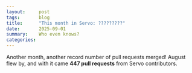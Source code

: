 ```yaml
---
layout:     post
tags:       blog
title:      "This month in Servo: ?????????"
date:       2025-09-01
summary:    Who even knows?
categories:
---
```


Another month, another record number of pull requests merged!
August flew by, and with it came **447 pull requests** from Servo contributors.

<!--
- canvas
    - https://github.com/servo/servo/pull/38496	(@sagudev, #38496)	canvas: pop many clips on restore (#38496)
      canvas
- css
    - https://github.com/servo/servo/pull/38682	(@simonwuelker, #38682)	script: Implement `CSS.registerProperty` (#38682)
      css
    - https://github.com/servo/servo/pull/38642	(@simonwuelker, #38642)	fonts: Implement CSS `font-variation-settings` property for FreeType platforms (#38642)
      css
    - https://github.com/servo/servo/pull/38760	(@mrobinson, #38760)	fonts: Add font variation support for macOS (#38760)
      css
    - https://github.com/servo/servo/pull/38831	(@mrobinson, #38831)	fonts: Add font variations support for Windows (#38831)
      css
    - https://github.com/servo/servo/pull/38832	(@mrobinson, #38832)	fonts: Add support for `format(*-variations)` to `@font-face` (#38832)
      css
    - https://github.com/servo/servo/pull/38564	(@simonwuelker, #38564)	script: Support custom element states (#38564)
      css
- devex
    - https://github.com/servo/servo/pull/37152	(@jschwe, #37152)	CI: Check MSRV in CI (#37152)
      devex
- devtools
    - https://github.com/servo/servo/pull/38331	(@delan, @atbrakhi, #38331)	script: Create a debugger script for the SpiderMonkey Debugger API (#38331)
      devtools
    - https://github.com/servo/servo/pull/38216	(@uthmaniv, #38216)	Calculate and send  the missing transferred_size and content_size to dev tools (#38216)
      devtools
    - https://github.com/servo/servo/pull/38363	(@delan, @atbrakhi, #38363)	script: Tell SpiderMonkey whether scripts are inline (#38363)
      devtools
    - https://github.com/servo/servo/pull/38333	(@delan, @atbrakhi, #38333)	script: Add new Window globals as debuggees (#38333)
      devtools
    - https://github.com/servo/servo/pull/38575	(@simonwuelker, #38575)	script: Tell devtools whether a node is displayed or not (#38575)
      devtools
    - https://github.com/servo/servo/pull/38551	(@delan, @atbrakhi, #38551)	script: Add new worker globals as debuggees (#38551)
      devtools
    - https://github.com/servo/servo/pull/38550	(@delan, @atbrakhi, #38550)	script: Set correct `introductionType` values in more places (#38550)
      devtools
    - https://github.com/servo/servo/pull/38334	(@delan, @atbrakhi, #38334)	devtools: Create source actors from Debugger API notifications (#38334)
      devtools
    - https://github.com/servo/servo/pull/38624	(@delan, @atbrakhi, #38624)	devtools: Fix `getBreakpointListActor` handler in watcher actor (#38624)
      devtools
    - https://github.com/servo/servo/pull/37667	(@delan, @atbrakhi, #37667)	devtools: Show clients where they can set breakpoints (#37667)
      devtools
    - https://github.com/servo/servo/pull/38601	(@uthmaniv, #38601)	net: Send Cookies to Devtools (#38601)
      devtools
    - https://github.com/servo/servo/pull/38625	(@uthmaniv, @jdm, #38625)	net: Send ResponseContentObj to Devtools (#38625)
      devtools
    - https://github.com/servo/servo/pull/38826	(@delan, @atbrakhi, #38826)	devtools: Fix available breakpoint positions with nested scripts (#38826)
      devtools
    - https://github.com/servo/servo/pull/38797	(@atbrakhi, #38797)	devtools: Handle `removeBreakpoint` on breakpoint-list actor (#38797)
      devtools
- dom
    - https://github.com/servo/servo/pull/38321	(@stevennovaryo, #38321)	script: Fire `scroll` event whenever JS scrolled  (#38321)
      dom
    - https://github.com/servo/servo/pull/38301	(@TimvdLippe, #38301)	Implement initial version of `navigator.sendBeacon` (#38301)
      dom ; pref-gated
    - https://github.com/servo/servo/pull/38433	(@leo030303, #38433)	Implement HTMLDocument API (#38433)
      dom
    - https://github.com/servo/servo/pull/38470	(@gterzian, #38470)	script: allow for undefined chunks in stream piping (#38470)
      dom
    - https://github.com/servo/servo/pull/38230	(@abdelrahman1234567, #38230)	script: Implement `scrollIntoView` (#38230)
      dom
    - https://github.com/servo/servo/pull/38579	(@simonwuelker, #38579)	script: Convert `CSS` from a IDL interface with static methods to a namespace (#38579)
      dom
    - https://github.com/servo/servo/pull/37838	(@arthmis, #37838)	add implementation for Path2D addPath method (#37838)
      dom
    - https://github.com/servo/servo/pull/38589	(@euclid.ye@huawei.com, #38589)	script: Focus on mousedown instead of mouse click according to spec (#38589)
      dom
    - https://github.com/servo/servo/pull/38595	(@TimvdLippe, #38595)	Implement Trusted Types for ShadowRoot (#38595)
      dom
    - https://github.com/servo/servo/pull/38539	(@mrobinson, @Loirooriol, #38539)	script/compositor: Send `mouseleave` events when cursor moves between `<iframe>`s (#38539)
      dom
    - https://github.com/servo/servo/pull/37834	(@TimvdLippe, #37834)	Implement Trusted Type eval checks (#37834)
      dom
    - https://github.com/servo/servo/pull/37100	(@mrobinson, #37100)	script: Properly fire `input` events for clipboard use in input elements (#37100)
      dom
    - https://github.com/servo/servo/pull/38535	(@Kenzie.Raditya.Tirtarahardja@huawei.com, #38535)	script: Implement `getModifierState` for mouse event (#38535)
      dom
    - https://github.com/servo/servo/pull/38671	(@euclid.ye@huawei.com, #38671)	script: Stop handling native `mousedown` and `mouseup` for disabled elements (#38671)
      dom
    - https://github.com/servo/servo/pull/38507	(@menonrahul02@gmail.com, #38507)	script: Implement QuotaExceededError WebIDL interface (#38507)
      dom
    - https://github.com/servo/servo/pull/38677	(@simonwuelker, #38677)	script: Always throw when trying to `setProperty` on a readonly style `CSSStyleDeclaration` (#38677)
      dom
    - https://github.com/servo/servo/pull/38599	(@averyrudelphe@gmail.com, #38599)	script: Strip `javascript` URL scheme using `Position::AfterScheme` rather than `Position::BeforePath` (#38599)
      dom
    - https://github.com/servo/servo/pull/38700	(@TimvdLippe, #38700)	Implement trusted types for setAttribute (#38700)
      dom
    - https://github.com/servo/servo/pull/38466	(@wuminghua7@huawei.com, #38466)	Script: Implement `TextEncoderStream` (#38466)
      dom
    - https://github.com/servo/servo/pull/38720	(@menonrahul02@gmail.com, #38720)	content: Make QuotaExceededError serializable (#38720)
      dom
    - https://github.com/servo/servo/pull/38736	(@TimvdLippe, @jdm, #38736)	Implement trusted types for setTimeout/setInterval (#38736)
      dom
    - https://github.com/servo/servo/pull/38718	(@TimvdLippe, #38718)	Add trusted type checks for global event handler attributes (#38718)
      dom
    - https://github.com/servo/servo/pull/38735	(@kkoyung, #38735)	script: Throw error when lower is greater than upper in IDBKeyRange (#38735)
      dom
    - https://github.com/servo/servo/pull/38746	(@Taym95, #38746)	Implement AbortSignal static abort(reason) (#38746)
      dom
    - https://github.com/servo/servo/pull/37968	(@sebsebmc@gmail.com, #37968)	script: initial CookieStore implementation (#37968)
      dom
    - https://github.com/servo/servo/pull/38801	(@averyrudelphe@gmail.com, #38801)	Add `matrixTransform` for `DOMPointReadOnly` (#38801)
      dom
    - https://github.com/servo/servo/pull/38828	(@averyrudelphe@gmail.com, #38828)	Make DOM geometry structs serializable (#38828)
      dom
    - https://github.com/servo/servo/pull/38810	(@averyrudelphe@gmail.com, #38810)	Add legacy window aliases `SVGMatrix`/`SVGPoint` for `DOMMatrix`/`DOMPoint` (#38810)
      dom
    - https://github.com/servo/servo/pull/38784	(@TimvdLippe, #38784)	Implement trusted types for remaining attribute sinks (#38784)
      dom
    - https://github.com/servo/servo/pull/38734	(@TimvdLippe, #38734)	Remove event handlers when attribute is removed (#38734)
      dom
    - https://github.com/servo/servo/pull/38871	(@TimvdLippe, #38871)	Propagate Trusted Types errors for Node.textContent (#38871)
      dom
    - https://github.com/servo/servo/pull/38495	(@abdelrahman1234567, #38495)	script: Add `FocusOptions` argument to `Element.focus` and implement `FocusOptions.preventScroll` (#38495)
      dom
    - https://github.com/servo/servo/pull/38676	(@gterzian, @mrobinson, #38676)	script: abort planned form navigations (#38676)
      dom
    - https://github.com/servo/servo/pull/38984	(@euclid.ye@huawei.com, #38984)	script: Support decomposing ShadowRoot from mozjs `HandleValue` (#38984)
      dom
    - https://github.com/servo/servo/pull/38876	(@sebsebmc@gmail.com, #38876)	script: Do not include fragments when comparing URLs in `CookieStore` (#38876)
      dom
    - https://github.com/servo/servo/pull/38623	(@TimvdLippe, #38623)	Implement trusted types processing for JavaScript URL (#38623)
      dom
    - https://github.com/servo/servo/pull/38874	(@TimvdLippe, #38874)	script: Implement trusted types for `Range.createContextualFragment` (#38874)
      dom
    - https://github.com/servo/servo/pull/38872	(@TimvdLippe, #38872)	script: Implement trusted types for `DOMParser.parseFromString` (#38872)
      dom
    - https://github.com/servo/servo/pull/38886	(@TimvdLippe, #38886)	Disallow invalid trusted type policy names (#38886)
      dom
    - https://github.com/servo/servo/pull/38993	(@Gae24, #38993)	`XMLHttpRequest` `Send`: fix Content-Type failures (#38993)
      dom
    - https://github.com/servo/servo/pull/38979	(@mrobinson, #38979)	canvas: Move font selection and text shaping to `script` (#38979)
      dom
    - https://github.com/servo/servo/pull/39020	(@andrei.volykhin@gmail.com, @volykhin.andrei@huawei.com, #39020)	webgpu: Add the dedicated WebGPU task source (#39020)
      dom
    - https://github.com/servo/servo/pull/37776	(@sagudev, @mrobinson, #37776)	compositor: Allow canvas to upload rendered contents asynchronously (#37776)
      dom
    - https://github.com/servo/servo/pull/39011	(@kot@kot.pink, #39011)	script: Clear all associated event listeners when removing an event listener content attribute. (#39011)
      dom
- embedding
    - https://github.com/servo/servo/pull/38602	(@rodion.borovyk@gmail.com, #38602)	script: Send JS evaluation errors to constellation (#38602)
      embedding
- font
    - https://github.com/servo/servo/pull/38753	(@nicoburns, #38753)	Fix loading raw data from `.ttc` files on macos (#38753)
      font
    - https://github.com/servo/servo/pull/39001	(@darryl@dpogue.ca, #39001)	fonts: Use `Helvetica` as the `system-ui` font on macOS (#39001)
      font
- indexeddb
    - https://github.com/servo/servo/pull/38744	(@arihant2math@gmail.com, #38744)	net: fix indexeddb backend bugs (#38744)
      indexeddb
    - https://github.com/servo/servo/pull/38737	(@arihant2math@gmail.com, #38737)	Enable access to transaction from idbobjectstore (#38737)
      indexeddb
    - https://github.com/servo/servo/pull/38836	(@arihant2math@gmail.com, #38836)	net: Fix initial indexeddb version storage (#38836)
      indexeddb
    - https://github.com/servo/servo/pull/38813	(@arihant2math@gmail.com, #38813)	Stub out IDBIndex (#38813)
      indexeddb
    - https://github.com/servo/servo/pull/38819	(@jdm, #38819)	indexeddb: Initialize DB version to zero. (#38819)
      indexeddb
    - https://github.com/servo/servo/pull/38115	(@jdm, #38115)	IndexedDB: Handle missing object stores in object store operations (#38115)
      indexeddb
    - https://github.com/servo/servo/pull/38944	(@rodion.borovyk@gmail.com, #38944)	indexeddb: Use UUIDs instead of sanitization of object store names (#38944)
      indexeddb
    - https://github.com/servo/servo/pull/38740	(@arihant2math@gmail.com, @jdm, #38740)	script: correctly handle indexeddb backend errors (#38740)
      indexeddb
    - https://github.com/servo/servo/pull/38891	(@arihant2math@gmail.com, #38891)	indexeddb: Add index schemas (#38891)
      indexeddb
    - https://github.com/servo/servo/pull/38723	(@arihant2math@gmail.com, #38723)	indexeddb: Implement autoincremented keys and report autoincrementedness properly through DOM interface (#38723)
      indexeddb
    - https://github.com/servo/servo/pull/38850	(@kkoyung, #38850)	script: Initialize IDBCursor and IDBCursorWithValue interfaces (#38850)
      indexeddb
- layout
    - https://github.com/servo/servo/pull/38391	(@mrobinson, @Loirooriol, #38391)	layout: Account for sticky nodes in ScrollTree transforms and cache transforms (#38391)
      layout
    - https://github.com/servo/servo/pull/38418	(@averyrudelphe@gmail.com, @mrobinson, #38418)	layout: Fix negative outline offset (#38418)
      layout
    - https://github.com/servo/servo/pull/38366	(@Loirooriol, #38366)	layout: Recreate lazy block size when re-doing layout to avoid floats (#38366)
      layout
    - https://github.com/servo/servo/pull/38443	(@shubhamg13, #38443)	Include the scrollable overflow of a child box if either its parent or child has `overflow: visible` (#38443)
      layout
    - https://github.com/servo/servo/pull/38518	(@mrobinson, @Loirooriol, #38518)	script/compositor: Handle cursor updates from script (#38518)
      layout
    - https://github.com/servo/servo/pull/38521	(@Loirooriol, #38521)	layout: Floor content-box size by zero when stretching flex item (#38521)
      layout
    - https://github.com/servo/servo/pull/38306	(@nicoburns, #38306)	layout(grid): implement named grid lines and areas (#38306)
      layout
    - https://github.com/servo/servo/pull/38480	(@mrobinson, @Loirooriol, @kongbai1996, #38480)	compositor/layout: Rely on layout for fine-grained input event hit testing (#38480)
      layout
    - https://github.com/servo/servo/pull/38526	(@Loirooriol, #38526)	layout: Let `stretch` on flex item cross size stretch to the line (#38526)
      layout
    - https://github.com/servo/servo/pull/38574	(@Loirooriol, #38574)	layout: Paint flex and grid items like inline blocks (#38574)
      layout
    - https://github.com/servo/servo/pull/38570	(@simonwuelker, #38570)	layout: Set color and text decoration on `<select>` elements by default (#38570)
      layout
    - https://github.com/servo/servo/pull/38678	(@mrobinson, @Loirooriol, #38678)	layout: Support storing layout data for two-level nested pseudo-elements (#38678)
      layout
    - https://github.com/servo/servo/pull/38530	(@ibluegalaxy_taoj@163.com, #38530)	script: Ensure `notify_invalidations()` is always called when modifying stylesheets (#38530)
      layout
    - https://github.com/servo/servo/pull/38529	(@ibluegalaxy_taoj@163.com, #38529)	script: Mark the entire shadow tree for restyle when its stylesheet is invalidated (#38529)
      layout
    - https://github.com/servo/servo/pull/38618	(@stevennovaryo, #38618)	layout: Do not include `position:fixed` children when calculating scrollable overflow for root element (#38618)
      layout
    - https://github.com/servo/servo/pull/38705	(@Loirooriol, #38705)	layout: Stop making `<video>` fall back to a preferred aspect ratio of 2 (#38705)
      layout
    - https://github.com/servo/servo/pull/38598	(@shubhamg13, @Loirooriol, #38598)	layout: Use `overflow: visible` if `overflow` was propagated to viewport (#38598)
      layout
    - https://github.com/servo/servo/pull/38775	(@stevennovaryo, #38775)	layout: Stretch `<input>` inner container to its containing block (#38775)
      layout
    - https://github.com/servo/servo/pull/38825	(@shubhamg13, #38825)	layout: Remove workaround for `body` while building overflow frame for `StackingContextTree` construction. (#38825)
      layout
    - https://github.com/servo/servo/pull/38884	(@kongbai1996, @yezhizhen, #38884)	layout: Skip adding `ScrollFrameHitTestItem` to stacking context tree if the `BoxFragment` has inherited style `pointer-events: none` (#38884)
      layout
- media
    - https://github.com/servo/servo/pull/38462	(@rayguo17, @jschwe, #38462)	script: fix set muted on html video element creation (#38462)
      media
- performance
    - https://github.com/servo/servo/pull/38406	(@sagudev, #38406)	canvas: prune vello scene on each render and make rendering cacheable (#38406)
      performance
    - https://github.com/servo/servo/pull/38356	(@sagudev, #38356)	canvas: Clear vello scene if possible (#38356)
      performance
    - https://github.com/servo/servo/pull/38440	(@sagudev, #38440)	canvas: Do not use vello layers for opacity or default composition (#38440)
      performance
    - https://github.com/servo/servo/pull/38437	(@sagudev, #38437)	canvas: Use OptimizeSpeed in vello_cpu (#38437)
      performance
    - https://github.com/servo/servo/pull/38431	(@mrobinson, @Loirooriol, #38431)	script: Unify script-based "update the rendering" and throttle it to 60 FPS (#38431)
      performance
    - https://github.com/servo/servo/pull/38464	(@mrobinson, @Loirooriol, #38464)	layout: Cache projected point in spatial node when hit testing (#38464)
      performance
    - https://github.com/servo/servo/pull/38493	(@nicoburns, #38493)	Use cached layout in grid layout (#38493)
      performance
    - https://github.com/servo/servo/pull/38666	(@jschwe, #38666)	mozjs: Remove unneeded icu_capi features (#38666)
      performance
    - https://github.com/servo/servo/pull/38540	(@ibluegalaxy_taoj@163.com, #38540)	Reuse `StylesheetContent` for inline style sheets with identical content (#38540)
      performance
    - https://github.com/servo/servo/pull/38857	(@mrobinson, #38857)	script: Do not iterate through all image frames when advancing animated images (#38857)
      performance
    - https://github.com/servo/servo/pull/38916	(@ibluegalaxy_taoj@163.com, #38916)	script: mark image-related node dirty only when image resource loaded (#38916)
      performance
- servoshell
    - https://github.com/servo/servo/pull/38328	(@euclid.ye@huawei.com, #38328)	servoshell: Sync window toolbar height with minibrowser (#38328)
      servoshell
    - https://github.com/servo/servo/pull/38461	(@leo030303, #38461)	Servoshell: Update `Window::inner_size` on `WindowEvent::Resized` (fix resize bug) (#38461)
      servoshell
    - https://github.com/servo/servo/pull/38373	(@averyrudelphe@gmail.com, #38373)	servoshell: make the color picker and select picker closeable (#38373)
      servoshell
    - https://github.com/servo/servo/pull/36680	(@simonwuelker, #36680)	servoshell: Display favicons in tab bar (#36680)
      servoshell
    - https://github.com/servo/servo/pull/38949	(@simonwuelker, #38949)	script: Load and rasterize favicons before passing them to the embedder (#38949)
      servoshell
    - https://github.com/servo/servo/pull/39038	(@averyrudelphe@gmail.com, #39038)	servoshell: Redraw on closing a dialog (#39038)
      servoshell
- stability
    - https://github.com/servo/servo/pull/38385	(@gterzian, #38385)	script: in stream piping, ensure the heap is set only after it has been moved (#38385)
      stability
    - https://github.com/servo/servo/pull/38463	(@mrobinson, @Loirooriol, @kongbai1996, #38463)	layout: Add a layout hit test and use it for `document.elementsFromPoint` (#38463)
      stability
    - https://github.com/servo/servo/pull/38473	(@mrobinson, #38473)	script/layout: Ensure a StackingContextTree before IntersectionObserver geometry queries (#38473)
      stability
    - https://github.com/servo/servo/pull/38664	(@gterzian, #38664)	script: check if the canvas is paintable before measuring text (#38664)
      stability
    - https://github.com/servo/servo/pull/38709	(@jdm, #38709)	script: Ensure JS->webdriver conversions have a non-empty settings stack (#38709)
      stability
    - https://github.com/servo/servo/pull/38739	(@gterzian, #38739)	script: when handling page headers, stop if pipeline closed already (#38739)
      stability
- svg
    - https://github.com/servo/servo/pull/38188	(@mukilan, #38188)	script: support inline SVG by serializing the subtree (#38188)
      svg
    - https://github.com/servo/servo/pull/38603	(@Loirooriol, @mukilan, #38603)	layout: Improve sizing for inline SVG (#38603)
      svg
- upgrade
    - https://github.com/servo/servo/pull/38429	(@Loirooriol, #38429)	Upgrade Stylo to 2025-08-01 (#38429)
      upgrade
    - https://github.com/servo/servo/pull/38563	(@jdm, #38563)	Upgrade to SpiderMonkey 140. (#38563)
      upgrade
- upgrades
    - https://github.com/servo/servo/pull/37077	(@jdm, #37077)	Update to SpiderMonkey 137. (#37077)
      upgrades
- webdriver
    - https://github.com/servo/servo/pull/38401	(@kkoyung, #38401)	webdriver: consider boolean attribute when get element attribute (#38401)
      webdriver
    - https://github.com/servo/servo/pull/38383	(@yezhizhen, #38383)	webdriver: Fix "element in view" by correctly computing resolved `PointerEvents` style (#38383)
      webdriver
    - https://github.com/servo/servo/pull/38397	(@longvatrong111, #38397)	webdriver: improve session commands (#38397)
      webdriver
    - https://github.com/servo/servo/pull/38436	(@euclid.ye@huawei.com, #38436)	webdriver: Improve "element click" by using container + Upgrade outdated test (#38436)
      webdriver
    - https://github.com/servo/servo/pull/38491	(@euclid.ye@huawei.com, #38491)	webdriver: Search ancestors instead of preceding nodes when computing container for `option`&`optgroup` (#38491)
      webdriver
    - https://github.com/servo/servo/pull/38497	(@euclid.ye@huawei.com, #38497)	webdriver: Check if container is obscured for "Element Click" (#38497)
      webdriver
    - https://github.com/servo/servo/pull/38536	(@Kenzie.Raditya.Tirtarahardja@huawei.com, #38536)	script(webdriver): Fix element clear for file (#38536)
      webdriver
    - https://github.com/servo/servo/pull/38490	(@Kenzie.Raditya.Tirtarahardja@huawei.com, #38490)	script(webdriver): Check if element is disabled based on WebDriver specification (#38490)
      webdriver
    - https://github.com/servo/servo/pull/38620	(@euclid.ye@huawei.com, #38620)	webdriver: Synchronize "close window" command & Return correct error type (#38620)
      webdriver
    - https://github.com/servo/servo/pull/38591	(@Kenzie.Raditya.Tirtarahardja@huawei.com, #38591)	webdriver: Add handle user prompt for some command (#38591)
      webdriver
    - https://github.com/servo/servo/pull/38357	(@longvatrong111, #38357)	Implement webdriver extract script arguments (#38357)
      webdriver
    - https://github.com/servo/servo/pull/38622	(@longvatrong111, #38622)	webdriver: Implement the "Get Window Handles" command (#38622)
      webdriver
    - https://github.com/servo/servo/pull/38407	(@Kenzie.Raditya.Tirtarahardja@huawei.com, @euclid.ye@huawei.com, #38407)	script(webdriver): Element send keys append to the end of `filelist` if Multiple (#38407)
      webdriver
    - https://github.com/servo/servo/pull/38745	(@longvatrong111, @euclid.ye@huawei.com, #38745)	webdriver: Refactor webdriver session and improve window handles (#38745)
      webdriver
    - https://github.com/servo/servo/pull/38841	(@euclid.ye@huawei.com, #38841)	webdriver: Consider shadow including descendant when computing "obscured" step of “element click” (#38841)
      webdriver
    - https://github.com/servo/servo/pull/38444	(@Kenzie.Raditya.Tirtarahardja@huawei.com, @euclid.ye@huawei.com, #38444)	webdriver: Element Send keys use dispatch actions for KeyboardEvent (#38444)
      webdriver
    - https://github.com/servo/servo/pull/38889	(@euclid.ye@huawei.com, #38889)	webdriver: Focus when "switch to window" (#38889)
      webdriver
    - https://github.com/servo/servo/pull/38943	(@euclid.ye@huawei.com, #38943)	script: Fix wrong procedure when deserializing `JSValue` from mozjs `HandleValue` (#38943)
      webdriver
    - https://github.com/servo/servo/pull/38909	(@euclid.ye@huawei.com, #38909)	webdriver: Raise `WebView` to top when focus (#38909)
      webdriver
    - https://github.com/servo/servo/pull/39012	(@euclid.ye@huawei.com, #39012)	webdriver: Improve parsing of Frame and Window (#39012)
      webdriver
-->

<style>
    ._correction {
        max-width: 33em;
        margin: 1em auto;
        border-bottom: 1px solid;
        padding-bottom: 1em;
    }
    ._note {
        margin: 1em 1em;
        border-left: 1px solid;
        padding-left: 1em;
        opacity: 0.75;
    }
</style>

